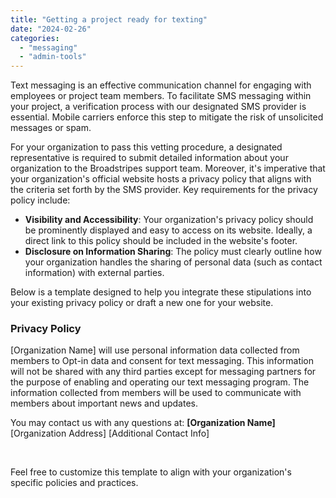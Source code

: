 ```yaml
---
title: "Getting a project ready for texting"
date: "2024-02-26"
categories: 
  - "messaging"
  - "admin-tools"
---
```


Text messaging is an effective communication channel for engaging with employees or project team members. To facilitate SMS messaging within your project, a verification process with our designated SMS provider is essential. Mobile carriers enforce this step to mitigate the risk of unsolicited messages or spam.

For your organization to pass this vetting procedure, a designated representative is required to submit detailed information about your organization to the Broadstripes support team. Moreover, it's imperative that your organization's official website hosts a privacy policy that aligns with the criteria set forth by the SMS provider. Key requirements for the privacy policy include:

- **Visibility and Accessibility**: Your organization's privacy policy should be prominently displayed and easy to access on its website. Ideally, a direct link to this policy should be included in the website's footer.
- **Disclosure on Information Sharing**: The policy must clearly outline how your organization handles the sharing of personal data (such as contact information) with external parties.

Below is a template designed to help you integrate these stipulations into your existing privacy policy or draft a new one for your website.

### Privacy Policy

\[Organization Name\] will use personal information data collected from members to Opt-in data and consent for text messaging. This information will not be shared with any third parties except for messaging partners for the purpose of enabling and operating our text messaging program. The information collected from members will be used to communicate with members about important news and updates.

You may contact us with any questions at: **\[Organization Name\]** \[Organization Address\] \[Additional Contact Info\]

 

Feel free to customize this template to align with your organization's specific policies and practices.
